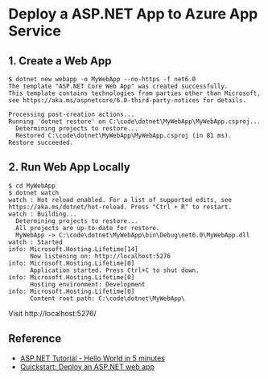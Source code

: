 # Deploy a ASP.NET App to Azure App Service

## 1. Create a Web App
```console
$ dotnet new webapp -o MyWebApp --no-https -f net6.0
The template "ASP.NET Core Web App" was created successfully.
This template contains technologies from parties other than Microsoft, see https://aka.ms/aspnetcore/6.0-third-party-notices for details.

Processing post-creation actions...
Running 'dotnet restore' on C:\code\dotnet\MyWebApp\MyWebApp.csproj...
  Determining projects to restore...
  Restored C:\code\dotnet\MyWebApp\MyWebApp.csproj (in 81 ms).
Restore succeeded.
```

## 2. Run Web App Locally
```console
$ cd MyWebApp
$ dotnet watch
watch : Hot reload enabled. For a list of supported edits, see https://aka.ms/dotnet/hot-reload. Press "Ctrl + R" to restart.
watch : Building...
  Determining projects to restore...
  All projects are up-to-date for restore.
  MyWebApp -> C:\code\dotnet\MyWebApp\bin\Debug\net6.0\MyWebApp.dll
watch : Started
info: Microsoft.Hosting.Lifetime[14]
      Now listening on: http://localhost:5276
info: Microsoft.Hosting.Lifetime[0]
      Application started. Press Ctrl+C to shut down.
info: Microsoft.Hosting.Lifetime[0]
      Hosting environment: Development
info: Microsoft.Hosting.Lifetime[0]
      Content root path: C:\code\dotnet\MyWebApp\
```
Visit http://localhost:5276/

## Reference
- [ASP.NET Tutorial - Hello World in 5 minutes](https://dotnet.microsoft.com/en-us/learn/aspnet/hello-world-tutorial/intro)
- [Quickstart: Deploy an ASP.NET web app](https://docs.microsoft.com/en-us/azure/app-service/quickstart-dotnetcore?tabs=net60&pivots=development-environment-cli)
